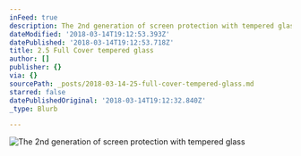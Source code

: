 ```yaml
---
inFeed: true
description: The 2nd generation of screen protection with tempered glass
dateModified: '2018-03-14T19:12:53.393Z'
datePublished: '2018-03-14T19:12:53.718Z'
title: 2.5 Full Cover tempered glass
author: []
publisher: {}
via: {}
sourcePath: _posts/2018-03-14-25-full-cover-tempered-glass.md
starred: false
datePublishedOriginal: '2018-03-14T19:12:32.840Z'
_type: Blurb

---
```

![The 2nd generation of screen protection with tempered glass](https://the-grid-user-content.s3-us-west-2.amazonaws.com/3813dc3e-410d-4220-a831-6d3c94712236.jpg)
